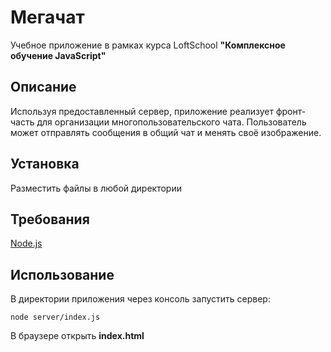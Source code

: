 Мегачат
=========================

Учебное приложение в рамках курса LoftSchool **"Комплексное обучение JavaScript"**

Описание
------------

Используя предоставленный сервер, приложение реализует фронт-часть для организации многопользовательского чата. 
Пользователь может отправлять сообщения в общий чат и менять своё изображение.

Установка
------------

Разместить файлы в любой директории

Требования
------------

[Node.js](https://nodejs.org)

Использование
------------

В директории приложения через консоль запустить сервер:

    node server/index.js

В браузере открыть **index.html**

